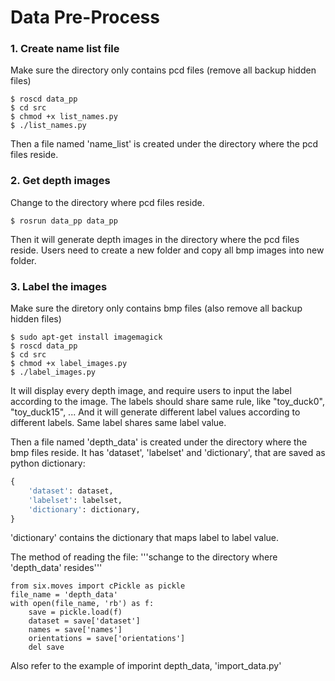 # Data Pre-Process
 
### 1. Create name list file
Make sure the directory only contains pcd files (remove all backup hidden files)
```shell
$ roscd data_pp
$ cd src 
$ chmod +x list_names.py
$ ./list_names.py
```
Then a file named 'name_list' is created under the directory where the pcd files reside.
    
### 2. Get depth images
Change to the directory where pcd files reside.
```shell
$ rosrun data_pp data_pp
```
Then it will generate depth images in the directory where the pcd files reside. Users need to create a new folder and copy all bmp images into new folder.

### 3. Label the images
Make sure the diretory only contains bmp files (also remove all backup hidden files)
```shell
$ sudo apt-get install imagemagick
$ roscd data_pp
$ cd src
$ chmod +x label_images.py
$ ./label_images.py
```
It will display every depth image, and require users to input the label according to the image. The labels should share same rule, like "toy_duck0", "toy_duck15", ... And it will generate different label values according to different labels. Same label shares same label value.

Then a file named 'depth_data' is created under the directory where the bmp files reside. It has 'dataset', 'labelset' and 'dictionary', that are saved as python dictionary:
```python
{
	'dataset': dataset,
	'labelset': labelset,
	'dictionary': dictionary,
}
```
'dictionary' contains the dictionary that maps label to label value.

The method of reading the file:
'''schange to the directory where 'depth_data' resides'''
```python3
from six.moves import cPickle as pickle
file_name = 'depth_data'
with open(file_name, 'rb') as f:
    save = pickle.load(f)
    dataset = save['dataset']
    names = save['names']
    orientations = save['orientations']
  	del save
```
Also refer to the example of imporint depth_data, 'import_data.py'
